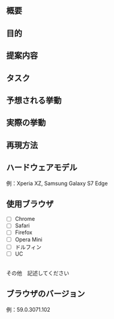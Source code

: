 <!-- 無理に埋めなくていいよ -->
<!-- いらないほうは消してほしい -->

<!-- 要望テンプレート --> 
## 概要 

## 目的

## 提案内容

## タスク

<!-- 不具合テンプレート -->
## 予想される挙動

## 実際の挙動

## 再現方法

## ハードウェアモデル
例：Xperia XZ, Samsung Galaxy S7 Edge

## 使用ブラウザ
- [ ] Chrome
- [ ] Safari
- [ ] Firefox
- [ ] Opera Mini
- [ ] ドルフィン
- [ ] UC
<br>
その他　記述してください

## ブラウザのバージョン
例：59.0.3071.102

